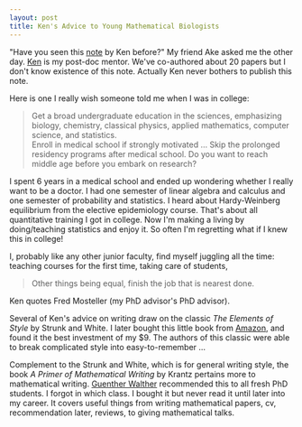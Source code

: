 ```yaml
---
layout: post
title: Ken's Advice to Young Mathematical Biologists
---
```


"Have you seen this [note](/media/pdf/Lange-Advice.pdf) by Ken before?" My friend Ake asked me the other day. [Ken](http://research.mednet.ucla.edu/institution/personnel?personnel_id=45702) is my post-doc mentor. We've co-authored about 20 papers but I don't know existence of this note.  Actually Ken never bothers to publish this note. 

Here is one I really wish someone told me when I was in college:  
  
> Get a broad undergraduate education in the sciences, emphasizing biology, chemistry, classical physics, applied mathematics, computer science, and statistics.  
> Enroll in medical school if strongly motivated … Skip the prolonged residency programs after medical school. Do you want to reach middle age before you embark on research?

I spent 6 years in a medical school and ended up wondering whether I really want to be a doctor. I had one semester of linear algebra and calculus and one semester of probability and statistics. I heard about Hardy-Weinberg equilibrium from the elective epidemiology course. That's about all quantitative training I got in college. Now I'm making a living by doing/teaching statistics and enjoy it. So often I'm regretting what if I knew this in college!

I, probably like any other junior faculty, find myself juggling all the time: teaching courses for the first time, taking care of students, 
> Other things being equal, finish the job that is nearest done.  

Ken quotes Fred Mosteller (my PhD advisor's PhD advisor).

Several of Ken's advice on writing draw on the classic *The Elements of Style* by Strunk and White. I later bought this little book from [Amazon](http://www.amazon.com/The-Elements-Style-Fourth-Edition/dp/020530902X/ref=tmm_pap_title_0?ie=UTF8&qid=1374269632&sr=8-1e), and found it the best investment of my $9. The authors of this classic were able to break complicated style into easy-to-remember … 

Complement to the Strunk and White, which is for general writing style, the book *A Primer of Mathematical Writing* by Krantz pertains more to mathematical writing. [Guenther Walther](http://www-stat.stanford.edu/people/faculty/walther/) recommended this to all fresh PhD students. I forgot in which class. I bought it but never read it until later into my career. It covers useful things from writing mathematical papers, cv, recommendation later, reviews, to giving mathematical talks. 
